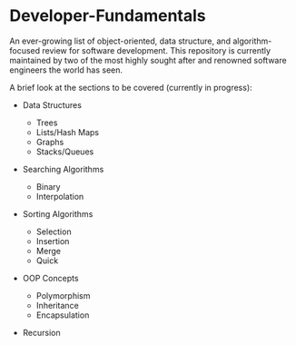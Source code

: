 # Developer-Fundamentals
An ever-growing list of object-oriented, data structure, and algorithm-focused review for software development. This repository is currently maintained by two of the most highly sought after and renowned software engineers the world has seen. 

A brief look at the sections to be covered (currently in progress):

  * Data Structures
      - Trees
      - Lists/Hash Maps
      - Graphs
      - Stacks/Queues
      
  * Searching Algorithms
      - Binary
      - Interpolation
      
  * Sorting Algorithms
      - Selection
      - Insertion
      - Merge
      - Quick
  
  * OOP Concepts
      - Polymorphism
      - Inheritance 
      - Encapsulation

  * Recursion

